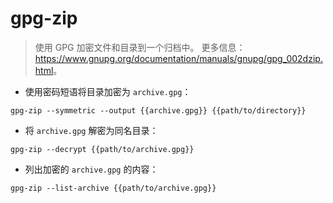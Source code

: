 # gpg-zip

> 使用 GPG 加密文件和目录到一个归档中。
> 更多信息：<https://www.gnupg.org/documentation/manuals/gnupg/gpg_002dzip.html>。

- 使用密码短语将目录加密为 `archive.gpg`：

`gpg-zip --symmetric --output {{archive.gpg}} {{path/to/directory}}`

- 将 `archive.gpg` 解密为同名目录：

`gpg-zip --decrypt {{path/to/archive.gpg}}`

- 列出加密的 `archive.gpg` 的内容：

`gpg-zip --list-archive {{path/to/archive.gpg}}`